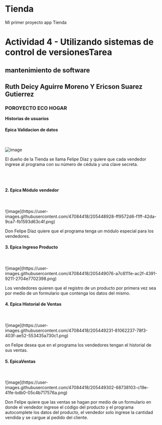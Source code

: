# Tienda
Mi primer proyecto app Tienda
<h1> Actividad 4 - Utilizando sistemas de control de versionesTarea</h1>
<h2> mantenimiento de software</h2>
<h2> Ruth Deicy Aguirre Moreno Y Ericson Suarez Gutierrez</h2>
<h3> POROYECTO ECO HOGAR </h3>


<strong> Historias de usuarios</strong>
<h4> Epica Validacion de datos </h4>
<br>

<img>![image](https://user-images.githubusercontent.com/47084418/205448651-185baaa9-be21-4715-ae1a-c7dd03c5ecc2.png)</img>
<p>El dueño de la Tienda se llama Felipe Díaz y quiere que cada vendedor ingrese  al programa con su número de cédula y una clave secreta.</p>
<br><br>

<h4> 2.	Epica Módulo vendedor</h4>
<br><br>
<img>![image](https://user-images.githubusercontent.com/47084418/205448928-ff9572d6-f1ff-42da-9ca7-fb1593d63c4f.png)</img>
<p>Don Felipe Díaz quiere que el programa tenga un módulo especial para los vendedores. </p>


<h4> 3.	Epica Ingreso Producto</h4>
<br><br>
<img>![image](https://user-images.githubusercontent.com/47084418/205449076-a7c8111e-ac2f-4391-9211-2704e7702398.png)</img>
<p>Los vendedores quieren que el registro de un producto por primera vez sea por medio de un formulario que contenga los datos del mismo.</p>

<h4> 4.	Epica Historial de Ventas</h4>
<br><br>
<img>![image](https://user-images.githubusercontent.com/47084418/205449231-81062237-78f3-403f-ae52-553435a730c1.png)
</img>
<p>on Felipe desea que en el programa los vendedores tengan el historial de sus ventas. </p>

<h4> 5.	EpicaVentas</h4>
<br><br>
<img>![image](https://user-images.githubusercontent.com/47084418/205449302-68738103-c19e-41fe-bdb0-05c4b717576a.png)
</img>
<p>Don Felipe quiere que las ventas se hagan por medio de un formulario en donde el vendedor ingrese el código del producto y el programa autocomplete los datos del producto, el vendedor solo ingrese la cantidad vendida y se cargue al pedido del cliente.</p>




